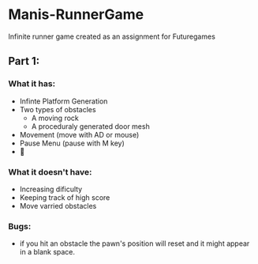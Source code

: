 # Manis-RunnerGame
 Infinite runner game created as an assignment for Futuregames

## Part 1:

### What it has:
- Infinte Platform Generation
- Two types of obstacles
  - A moving rock
  - A proceduraly generated door mesh
- Movement (move with AD or mouse)
- Pause Menu (pause with M key)
- 🌻

### What it doesn't have:
- Increasing dificulty
- Keeping track of high score
- Move varried obstacles


### Bugs:
- if you hit an obstacle the pawn's position will reset and it might appear in a blank space.
